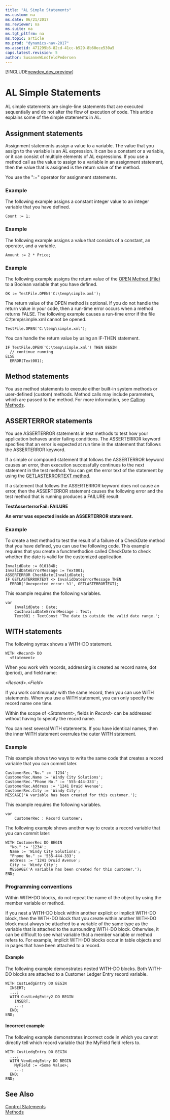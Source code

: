 ```yaml
---
title: "AL Simple Statements"
ms.custom: na
ms.date: 06/21/2017
ms.reviewer: na
ms.suite: na
ms.tgt_pltfrm: na
ms.topic: article
ms.prod: "dynamics-nav-2017"
ms.assetid: 471299b6-82cd-41cc-b529-8b60ece530a5
caps.latest.revision: 5
author: SusanneWindfeldPedersen
---
```


[!INCLUDE[newdev_dev_preview](includes/newdev_dev_preview.md)]

# AL Simple Statements
AL simple statements are single-line statements that are executed sequentially and do not alter the flow of execution of code. This article explains some of the simple statements in AL.   

<!--NAV  
-   [AL Assignment Statements](devenv-al-assignment-statements.md)  
  
-   [AL Method Statements](devenv-al-method-statements.md)  
  
-   [AL ASSERTERROR Statements](devenv-al-asserterror-statements.md)  
  
-   [AL WITH Statements](devenv-al-with-statements.md)-->

## Assignment statements
Assignment statements assign a value to a variable. The value that you assign to the variable is an AL expression. It can be a constant or a variable, or it can consist of multiple elements of AL expressions. If you use a method call as the value to assign to a variable in an assignment statement, then the value that is assigned is the return value of the method.  

 You use the ":=" operator for assignment statements.  

### Example  
 The following example assigns a constant integer value to an integer variable that you have defined.  

```  
Count := 1;  
```  

### Example  
 The following example assigns a value that consists of a constant, an operator, and a variable.  

```  
Amount := 2 * Price;  
```  

### Example  
 The following example assigns the return value of the [OPEN Method (File)](methods/devenv-open-method-file.md) to a Boolean variable that you have defined.  

```  
OK := TestFile.OPEN('C:\temp\simple.xml');  
```  

 The return value of the OPEN method is optional. If you do not handle the return value in your code, then a run-time error occurs when a method returns FALSE. The following example causes a run-time error if the file C:\temp\simple.xml cannot be opened.  

```  
TestFile.OPEN('C:\temp\simple.xml');  
```  

 You can handle the return value by using an IF-THEN statement.  

```  
IF TestFile.OPEN('C:\temp\simple.xml') THEN BEGIN  
  // continue running  
ELSE  
  ERROR(Text001);  
```  

## Method statements
You use method statements to execute either built-in system methods or user-defined (custom) methods. Method calls may include parameters, which are passed to the method. For more information, see [Calling Methods](devenv-al-methods.md#CallMethod). 

## ASSERTERROR statements
You use ASSERTERROR statements in test methods to test how your application behaves under failing conditions. The ASSERTERROR keyword specifies that an error is expected at run time in the statement that follows the ASSERTERROR keyword.  

 If a simple or compound statement that follows the ASSERTERROR keyword causes an error, then execution successfully continues to the next statement in the test method. You can get the error text of the statement by using the [GETLASTERRORTEXT method](methods/devenv-GETLASTERRORTEXT-method.md).  

 If a statement that follows the ASSERTERROR keyword does not cause an error, then the ASSERTERROR statement causes the following error and the test method that is running produces a FAILURE result:  

 **TestAsserterrorFail: FAILURE**  

 **An error was expected inside an ASSERTERROR statement.**  

### Example  
 To create a test method to test the result of a failure of a CheckDate method that you have defined, you can use the following code. This example requires that you create a functmethodion called CheckDate to check whether the date is valid for the customized application.  

```  
InvalidDate := 010184D;  
InvalidDateErrorMessage := Text001;  
ASSERTERROR CheckDate(InvalidDate);  
IF GETLASTERRORTEXT <> InvalidDateErrorMessage THEN  
  ERROR('Unexpected error: %1', GETLASTERRORTEXT);  
```  

This example requires the following variables.

```  
var
    InvalidDate : Date;
    CusInvalidDateErrorMessage : Text; 
    Text001 : TextConst 'The date is outside the valid date range.';
```  

## WITH statements
The following syntax shows a WITH-DO statement.  

```  
WITH <Record> DO  
  <Statement>  
```  

 When you work with records, addressing is created as record name, dot \(period\), and field name:  

 <*Record*>.<*Field*>  

 If you work continuously with the same record, then you can use WITH statements. When you use a WITH statement, you can only specify the record name one time.  

 Within the scope of <*Statement*>, fields in *Record*> can be addressed without having to specify the record name.  

 You can nest several WITH statements. If you have identical names, then the inner WITH statement overrules the outer WITH statement.  

### Example  
 This example shows two ways to write the same code that creates a record variable that you can commit later.  

```  
CustomerRec."No." := '1234';  
CustomerRec.Name := 'Windy City Solutions';  
CustomerRec."Phone No." := '555-444-333';  
CustomerRec.Address := '1241 Druid Avenue';  
CustomerRec.City := 'Windy City';  
MESSAGE('A variable has been created for this customer.');  
```  

This example requires the following variables.

```  
var
    CustomerRec : Record Customer;
```  

 The following example shows another way to create a record variable that you can commit later: 

```  
WITH CustomerRec DO BEGIN  
  "No." := '1234';  
  Name := 'Windy City Solutions';  
  "Phone No." := '555-444-333';  
  Address := '1241 Druid Avenue';  
  City := 'Windy City';  
  MESSAGE('A variable has been created for this customer.');  
END;  
```  

### Programming conventions  
 Within WITH-DO blocks, do not repeat the name of the object by using the member variable or method.  

 If you nest a WITH-DO block within another explicit or implicit WITH-DO block, then the WITH-DO block that you create within another WITH-DO block must always be attached to a variable of the same type as the variable that is attached to the surrounding WITH-DO block. Otherwise, it can be difficult to see what variable that a member variable or method refers to. For example, implicit WITH-DO blocks occur in table objects and in pages that have been attached to a record.  

#### Example  
 The following example demonstrates nested WITH-DO blocks. Both WITH-DO blocks are attached to a Customer Ledger Entry record variable.  

```  
WITH CustLedgEntry DO BEGIN  
  INSERT;  
  ...;  
  WITH CustLedgEntry2 DO BEGIN  
    INSERT;  
    ...;  
  END;  
END;  
```  

#### Incorrect example  
 The following example demonstrates incorrect code in which you cannot directly tell which record variable that the MyField field refers to.  

```  
WITH CustLedgEntry DO BEGIN  
  ...;  
  WITH VendLedgEntry DO BEGIN  
    MyField := <Some Value>;  
    ...;  
  END;  
END;  
```  

## See Also
[Control Statements](devenv-al-control-statements.md)  
[Methods](devenv-al-methods.md)  